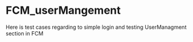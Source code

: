 # FCM_userMangement
Here is test cases regarding to simple login and testing UserManagment section in FCM
